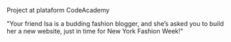 Project at plataform CodeAcademy

"Your friend Isa is a budding fashion blogger, and she’s asked you to build her a new website, just in time for New York Fashion Week!"
